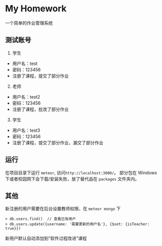 # My Homework

一个简单的作业管理系统

## 测试账号

1. 学生
  * 用户名：test
  * 密码：123456
  * 注册了课程，提交了部分作业
2. 老师
  * 用户名：test2
  * 密码：123456
  * 注册了课程，批改了部分作业
3. 学生
  * 用户名：test3
  * 密码：123456
  * 注册了课程，提交了部分作业，漏交了部分作业

## 运行

在项目目录下运行 `meteor`, 访问`http://localhost:3000/`。
部分包在 Windows 下或者校园网下会下载/安装失败，放了替代品在 `packages` 文件夹内。

## 其他

新注册的用户需要在后台设置教师权限，在 `meteor mongo` 下

```
> db.users.find()  // 查看已有用户
> db.users.update({username: '需要更新的用户名'}, {$set: {isTeacher: true}})
```

新用户默认自动添加到“软件过程改进”课程